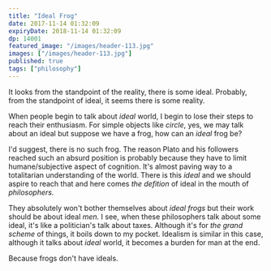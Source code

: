 ```yaml
---
title: "Ideal Frog"
date: 2017-11-14 01:32:09
expiryDate: 2018-11-14 01:32:09
dp: 14001
featured_image: "/images/header-113.jpg"
images: ["/images/header-113.jpg"]
published: true
tags: ["philosophy"]
---
```




It looks from the standpoint of the reality, there is some ideal. Probably, from
the standpoint of ideal, it seems there is some reality.

When people begin to talk about *ideal* world, I begin to lose their steps to
reach their enthusiasm. For simple objects like *circle*, yes, we may talk about
an ideal but suppose we have a frog, how can an *ideal* frog be?

I'd suggest, there is no such frog. The reason Plato and his followers reached
such an absurd position is probably because they have to limit humane/subjective
aspect of cognition. It's almost paving way to a totalitarian understanding of
the world. There is this *ideal* and we should aspire to reach that and here
comes *the defition* of ideal in the mouth of *philosophers.* 

They absolutely won't bother themselves about *ideal frogs* but their work
should be about ideal *men.* I see, when these philosophers talk about some
ideal, it's like a politician's talk about taxes. Although it's for *the grand
scheme* of things, it boils down to my pocket. Idealism is similar in this case,
although it talks about *ideal* world, it becomes a burden for man at the end. 

Because frogs don't have ideals.

